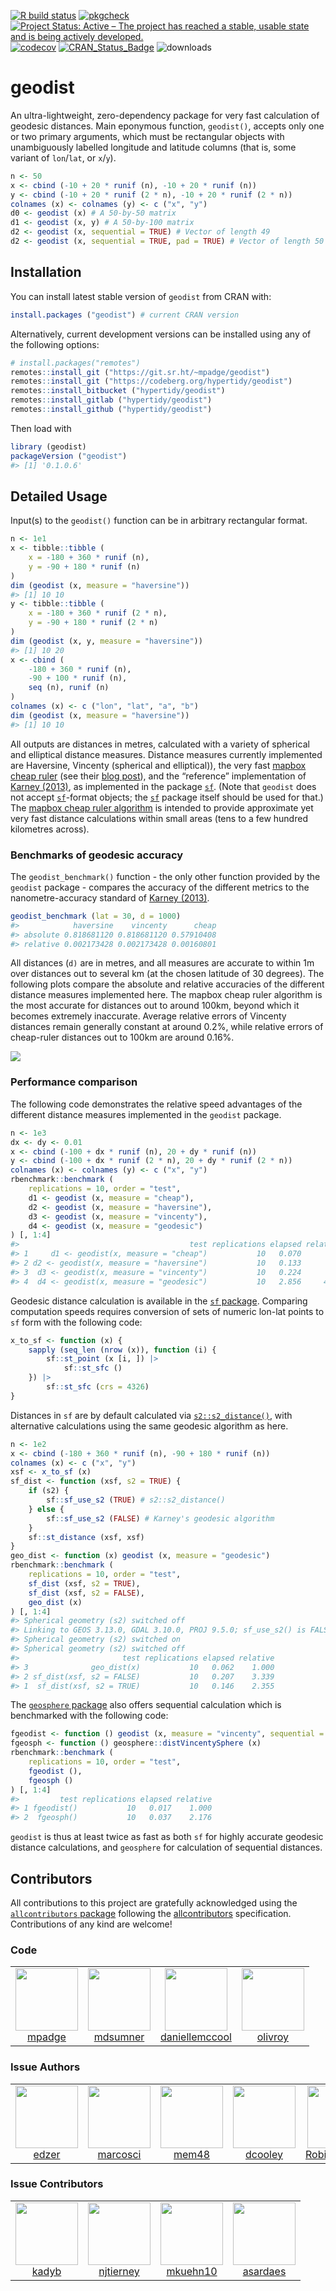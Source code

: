 <!-- README.md is generated from README.Rmd. Please edit that file -->

[![R build
status](https://github.com/hypertidy/geodist/workflows/R-CMD-check/badge.svg)](https://github.com/hypertidy/geodist/actions?query=workflow%3AR-CMD-check)
[![pkgcheck](https://github.com/hypertidy/geodist/workflows/pkgcheck/badge.svg)](https://github.com/hypertidy/geodist/actions?query=workflow%3Apkgcheck)
[![Project Status: Active – The project has reached a stable, usable
state and is being actively
developed.](http://www.repostatus.org/badges/latest/active.svg)](http://www.repostatus.org/#active)
[![codecov](https://codecov.io/gh/hypertidy/geodist/branch/master/graph/badge.svg)](https://codecov.io/gh/hypertidy/geodist)
[![CRAN_Status_Badge](http://www.r-pkg.org/badges/version/geodist)](http://cran.r-project.org/web/packages/geodist)
![downloads](http://cranlogs.r-pkg.org/badges/grand-total/geodist)

# geodist

An ultra-lightweight, zero-dependency package for very fast calculation
of geodesic distances. Main eponymous function, `geodist()`, accepts
only one or two primary arguments, which must be rectangular objects
with unambiguously labelled longitude and latitude columns (that is,
some variant of `lon`/`lat`, or `x`/`y`).

``` r
n <- 50
x <- cbind (-10 + 20 * runif (n), -10 + 20 * runif (n))
y <- cbind (-10 + 20 * runif (2 * n), -10 + 20 * runif (2 * n))
colnames (x) <- colnames (y) <- c ("x", "y")
d0 <- geodist (x) # A 50-by-50 matrix
d1 <- geodist (x, y) # A 50-by-100 matrix
d2 <- geodist (x, sequential = TRUE) # Vector of length 49
d2 <- geodist (x, sequential = TRUE, pad = TRUE) # Vector of length 50
```

## Installation

You can install latest stable version of `geodist` from CRAN with:

``` r
install.packages ("geodist") # current CRAN version
```

Alternatively, current development versions can be installed using any
of the following options:

``` r
# install.packages("remotes")
remotes::install_git ("https://git.sr.ht/~mpadge/geodist")
remotes::install_git ("https://codeberg.org/hypertidy/geodist")
remotes::install_bitbucket ("hypertidy/geodist")
remotes::install_gitlab ("hypertidy/geodist")
remotes::install_github ("hypertidy/geodist")
```

Then load with

``` r
library (geodist)
packageVersion ("geodist")
#> [1] '0.1.0.6'
```

## Detailed Usage

Input(s) to the `geodist()` function can be in arbitrary rectangular
format.

``` r
n <- 1e1
x <- tibble::tibble (
    x = -180 + 360 * runif (n),
    y = -90 + 180 * runif (n)
)
dim (geodist (x, measure = "haversine"))
#> [1] 10 10
y <- tibble::tibble (
    x = -180 + 360 * runif (2 * n),
    y = -90 + 180 * runif (2 * n)
)
dim (geodist (x, y, measure = "haversine"))
#> [1] 10 20
x <- cbind (
    -180 + 360 * runif (n),
    -90 + 100 * runif (n),
    seq (n), runif (n)
)
colnames (x) <- c ("lon", "lat", "a", "b")
dim (geodist (x, measure = "haversine"))
#> [1] 10 10
```

All outputs are distances in metres, calculated with a variety of
spherical and elliptical distance measures. Distance measures currently
implemented are Haversine, Vincenty (spherical and elliptical)), the
very fast [mapbox cheap
ruler](https://github.com/mapbox/cheap-ruler-cpp/blob/master/include/mapbox/cheap_ruler.hpp)
(see their [blog
post](https://blog.mapbox.com/fast-geodesic-approximations-with-cheap-ruler-106f229ad016)),
and the “reference” implementation of [Karney
(2013)](https://link.springer.com/content/pdf/10.1007/s00190-012-0578-z.pdf),
as implemented in the package
[`sf`](https://cran.r-project.org/package=sf). (Note that `geodist` does
not accept [`sf`](https://cran.r-project.org/package=sf)-format objects;
the [`sf`](https://cran.r-project.org/package=sf) package itself should
be used for that.) The [mapbox cheap ruler
algorithm](https://github.com/mapbox/cheap-ruler-cpp) is intended to
provide approximate yet very fast distance calculations within small
areas (tens to a few hundred kilometres across).

### Benchmarks of geodesic accuracy

The `geodist_benchmark()` function - the only other function provided by
the `geodist` package - compares the accuracy of the different metrics
to the nanometre-accuracy standard of [Karney
(2013)](https://link.springer.com/content/pdf/10.1007/s00190-012-0578-z.pdf).

``` r
geodist_benchmark (lat = 30, d = 1000)
#>            haversine    vincenty      cheap
#> absolute 0.818681120 0.818681120 0.57910408
#> relative 0.002173428 0.002173428 0.00160801
```

All distances (`d)` are in metres, and all measures are accurate to
within 1m over distances out to several km (at the chosen latitude of 30
degrees). The following plots compare the absolute and relative
accuracies of the different distance measures implemented here. The
mapbox cheap ruler algorithm is the most accurate for distances out to
around 100km, beyond which it becomes extremely inaccurate. Average
relative errors of Vincenty distances remain generally constant at
around 0.2%, while relative errors of cheap-ruler distances out to 100km
are around 0.16%.

![](vignettes/fig1.png)

### Performance comparison

The following code demonstrates the relative speed advantages of the
different distance measures implemented in the `geodist` package.

``` r
n <- 1e3
dx <- dy <- 0.01
x <- cbind (-100 + dx * runif (n), 20 + dy * runif (n))
y <- cbind (-100 + dx * runif (2 * n), 20 + dy * runif (2 * n))
colnames (x) <- colnames (y) <- c ("x", "y")
rbenchmark::benchmark (
    replications = 10, order = "test",
    d1 <- geodist (x, measure = "cheap"),
    d2 <- geodist (x, measure = "haversine"),
    d3 <- geodist (x, measure = "vincenty"),
    d4 <- geodist (x, measure = "geodesic")
) [, 1:4]
#>                                      test replications elapsed relative
#> 1     d1 <- geodist(x, measure = "cheap")           10   0.070      1.0
#> 2 d2 <- geodist(x, measure = "haversine")           10   0.133      1.9
#> 3  d3 <- geodist(x, measure = "vincenty")           10   0.224      3.2
#> 4  d4 <- geodist(x, measure = "geodesic")           10   2.856     40.8
```

Geodesic distance calculation is available in the [`sf`
package](https://cran.r-project.org/package=sf). Comparing computation
speeds requires conversion of sets of numeric lon-lat points to `sf`
form with the following code:

``` r
x_to_sf <- function (x) {
    sapply (seq_len (nrow (x)), function (i) {
        sf::st_point (x [i, ]) |>
            sf::st_sfc ()
    }) |>
        sf::st_sfc (crs = 4326)
}
```

Distances in `sf` are by default calculated via
[`s2::s2_distance()`](https://r-spatial.github.io/s2/reference/s2_is_collection.html),
with alternative calculations using the same geodesic algorithm as here.

``` r
n <- 1e2
x <- cbind (-180 + 360 * runif (n), -90 + 180 * runif (n))
colnames (x) <- c ("x", "y")
xsf <- x_to_sf (x)
sf_dist <- function (xsf, s2 = TRUE) {
    if (s2) {
        sf::sf_use_s2 (TRUE) # s2::s2_distance()
    } else {
        sf::sf_use_s2 (FALSE) # Karney's geodesic algorithm
    }
    sf::st_distance (xsf, xsf)
}
geo_dist <- function (x) geodist (x, measure = "geodesic")
rbenchmark::benchmark (
    replications = 10, order = "test",
    sf_dist (xsf, s2 = TRUE),
    sf_dist (xsf, s2 = FALSE),
    geo_dist (x)
) [, 1:4]
#> Spherical geometry (s2) switched off
#> Linking to GEOS 3.13.0, GDAL 3.10.0, PROJ 9.5.0; sf_use_s2() is FALSE
#> Spherical geometry (s2) switched on
#> Spherical geometry (s2) switched off
#>                       test replications elapsed relative
#> 3              geo_dist(x)           10   0.062    1.000
#> 2 sf_dist(xsf, s2 = FALSE)           10   0.207    3.339
#> 1  sf_dist(xsf, s2 = TRUE)           10   0.146    2.355
```

The [`geosphere` package](https://cran.r-project.org/package=geosphere)
also offers sequential calculation which is benchmarked with the
following code:

``` r
fgeodist <- function () geodist (x, measure = "vincenty", sequential = TRUE)
fgeosph <- function () geosphere::distVincentySphere (x)
rbenchmark::benchmark (
    replications = 10, order = "test",
    fgeodist (),
    fgeosph ()
) [, 1:4]
#>         test replications elapsed relative
#> 1 fgeodist()           10   0.017    1.000
#> 2  fgeosph()           10   0.037    2.176
```

`geodist` is thus at least twice as fast as both `sf` for highly
accurate geodesic distance calculations, and `geosphere` for calculation
of sequential distances.

## Contributors


<!-- ALL-CONTRIBUTORS-LIST:START - Do not remove or modify this section -->
<!-- prettier-ignore-start -->
<!-- markdownlint-disable -->

All contributions to this project are gratefully acknowledged using the [`allcontributors` package](https://github.com/ropensci/allcontributors) following the [allcontributors](https://allcontributors.org) specification. Contributions of any kind are welcome!

### Code

<table>

<tr>
<td align="center">
<a href="https://github.com/mpadge">
<img src="https://avatars.githubusercontent.com/u/6697851?v=4" width="100px;" alt=""/>
</a><br>
<a href="https://github.com/hypertidy/geodist/commits?author=mpadge">mpadge</a>
</td>
<td align="center">
<a href="https://github.com/mdsumner">
<img src="https://avatars.githubusercontent.com/u/4107631?v=4" width="100px;" alt=""/>
</a><br>
<a href="https://github.com/hypertidy/geodist/commits?author=mdsumner">mdsumner</a>
</td>
<td align="center">
<a href="https://github.com/daniellemccool">
<img src="https://avatars.githubusercontent.com/u/5112209?v=4" width="100px;" alt=""/>
</a><br>
<a href="https://github.com/hypertidy/geodist/commits?author=daniellemccool">daniellemccool</a>
</td>
<td align="center">
<a href="https://github.com/olivroy">
<img src="https://avatars.githubusercontent.com/u/52606734?v=4" width="100px;" alt=""/>
</a><br>
<a href="https://github.com/hypertidy/geodist/commits?author=olivroy">olivroy</a>
</td>
</tr>

</table>


### Issue Authors

<table>

<tr>
<td align="center">
<a href="https://github.com/edzer">
<img src="https://avatars.githubusercontent.com/u/520851?u=9bc892c3523be428dc211f2ccbcf04e8e0e564ff&v=4" width="100px;" alt=""/>
</a><br>
<a href="https://github.com/hypertidy/geodist/issues?q=is%3Aissue+author%3Aedzer">edzer</a>
</td>
<td align="center">
<a href="https://github.com/marcosci">
<img src="https://avatars.githubusercontent.com/u/10864574?u=e5b7e55e122646f47174a9e621ebc91fff177d9b&v=4" width="100px;" alt=""/>
</a><br>
<a href="https://github.com/hypertidy/geodist/issues?q=is%3Aissue+author%3Amarcosci">marcosci</a>
</td>
<td align="center">
<a href="https://github.com/mem48">
<img src="https://avatars.githubusercontent.com/u/15819577?u=0c128db4e7567656c23e83e4314111fcea424526&v=4" width="100px;" alt=""/>
</a><br>
<a href="https://github.com/hypertidy/geodist/issues?q=is%3Aissue+author%3Amem48">mem48</a>
</td>
<td align="center">
<a href="https://github.com/dcooley">
<img src="https://avatars.githubusercontent.com/u/8093396?u=2c8d9162f246d90d433034d212b29a19e0f245c1&v=4" width="100px;" alt=""/>
</a><br>
<a href="https://github.com/hypertidy/geodist/issues?q=is%3Aissue+author%3Adcooley">dcooley</a>
</td>
<td align="center">
<a href="https://github.com/Robinlovelace">
<img src="https://avatars.githubusercontent.com/u/1825120?u=4b78d134ed1814b0677455f45d932b3b4a6ba3a5&v=4" width="100px;" alt=""/>
</a><br>
<a href="https://github.com/hypertidy/geodist/issues?q=is%3Aissue+author%3ARobinlovelace">Robinlovelace</a>
</td>
<td align="center">
<a href="https://github.com/espinielli">
<img src="https://avatars.githubusercontent.com/u/891692?v=4" width="100px;" alt=""/>
</a><br>
<a href="https://github.com/hypertidy/geodist/issues?q=is%3Aissue+author%3Aespinielli">espinielli</a>
</td>
<td align="center">
<a href="https://github.com/Maschette">
<img src="https://avatars.githubusercontent.com/u/14663215?u=93694159d02e924e6413bd067d7746f1d16d64c1&v=4" width="100px;" alt=""/>
</a><br>
<a href="https://github.com/hypertidy/geodist/issues?q=is%3Aissue+author%3AMaschette">Maschette</a>
</td>
</tr>

</table>


### Issue Contributors

<table>

<tr>
<td align="center">
<a href="https://github.com/kadyb">
<img src="https://avatars.githubusercontent.com/u/35004826?u=dcf17deb757e4972f25196a557f5f1be816080d9&v=4" width="100px;" alt=""/>
</a><br>
<a href="https://github.com/hypertidy/geodist/issues?q=is%3Aissue+commenter%3Akadyb">kadyb</a>
</td>
<td align="center">
<a href="https://github.com/njtierney">
<img src="https://avatars.githubusercontent.com/u/6488485?u=3eacd57f61342d1c3cecd5c8ac741b1c4897e1de&v=4" width="100px;" alt=""/>
</a><br>
<a href="https://github.com/hypertidy/geodist/issues?q=is%3Aissue+commenter%3Anjtierney">njtierney</a>
</td>
<td align="center">
<a href="https://github.com/mkuehn10">
<img src="https://avatars.githubusercontent.com/u/4229651?u=ea8118ccba75b3ff7a8fb9859aadde9cd524c484&v=4" width="100px;" alt=""/>
</a><br>
<a href="https://github.com/hypertidy/geodist/issues?q=is%3Aissue+commenter%3Amkuehn10">mkuehn10</a>
</td>
<td align="center">
<a href="https://github.com/asardaes">
<img src="https://avatars.githubusercontent.com/u/7768461?u=fb573498b515f9bfcaeba8e256852060f6304d0b&v=4" width="100px;" alt=""/>
</a><br>
<a href="https://github.com/hypertidy/geodist/issues?q=is%3Aissue+commenter%3Aasardaes">asardaes</a>
</td>
</tr>

</table>

<!-- markdownlint-enable -->
<!-- prettier-ignore-end -->
<!-- ALL-CONTRIBUTORS-LIST:END -->
